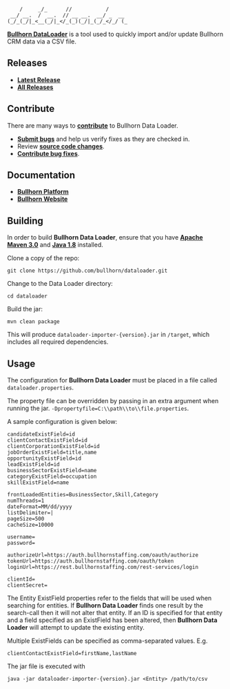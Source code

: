 ```
    /     _/_      //           /
 __/ __.  /  __.  // __ __.  __/ _  __
(_/_(_/|_<__(_/|_</_(_)(_/|_(_/_</_/ (_
```

**[Bullhorn DataLoader](http://www.bullhorn.com)** is a tool used to quickly import and/or update Bullhorn CRM data via a CSV file.

## Releases

* **[Latest Release](https://github.com/bullhorn/dataloader/releases/latest)**
* **[All Releases](https://github.com/bullhorn/dataloader/releases)**

## Contribute

There are many ways to **[contribute](https://github.com/bullhorn/dataloader/blob/master/CONTRIBUTING.md)** to Bullhorn Data Loader.
* **[Submit bugs](https://github.com/bullhorn/dataloader/issues)** and help us verify fixes as they are checked in.
* Review **[source code changes](https://github.com/bullhorn/dataloader/pulls)**.
* **[Contribute bug fixes](https://github.com/bullhorn/dataloader/blob/master/CONTRIBUTING.md)**.

## Documentation

*  **[Bullhorn Platform](http://bullhorn.github.io/platform)**
*  **[Bullhorn Website](http://www.bullhorn.com)**

## Building

In order to build **Bullhorn Data Loader**, ensure that you have **[Apache Maven 3.0](https://maven.apache.org/)** and
**[Java 1.8](http://www.oracle.com/technetwork/java/javase/downloads/jdk8-downloads-2133151.html)** installed.

Clone a copy of the repo:

```
git clone https://github.com/bullhorn/dataloader.git
```

Change to the Data Loader directory:

```
cd dataloader
```

Build the jar:

```
mvn clean package
```

This will produce `dataloader-importer-{version}.jar` in `/target`, which includes all required dependencies.

## Usage

The configuration for **Bullhorn Data Loader** must be placed in a file called `dataloader.properties`.

The property file can be overridden by passing in an extra argument when running the jar.
`-Dpropertyfile=C:\\path\\to\\file.properties`.

A sample configuration is given below:

```
candidateExistField=id
clientContactExistField=id
clientCorporationExistField=id
jobOrderExistField=title,name
opportunityExistField=id
leadExistField=id
businessSectorExistField=name
categoryExistField=occupation
skillExistField=name

frontLoadedEntities=BusinessSector,Skill,Category
numThreads=1
dateFormat=MM/dd/yyyy
listDelimiter=|
pageSize=500
cacheSize=10000

username=
password=

authorizeUrl=https://auth.bullhornstaffing.com/oauth/authorize
tokenUrl=https://auth.bullhornstaffing.com/oauth/token
loginUrl=https://rest.bullhornstaffing.com/rest-services/login

clientId=
clientSecret=
```

The Entity ExistField properties refer to the fields that will be used when searching for entities. If **Bullhorn Data Loader** finds
one result by the search-call then it will not alter that entity. If an ID is specified for that entity and a field
specified as an ExistField has been altered, then **Bullhorn Data Loader** will attempt to update the existing entity.

Multiple ExistFields can be specified as comma-separated values. E.g.

```
clientContactExistField=firstName,lastName
```

The jar file is executed with

```
java -jar dataloader-importer-{version}.jar <Entity> /path/to/csv
```
